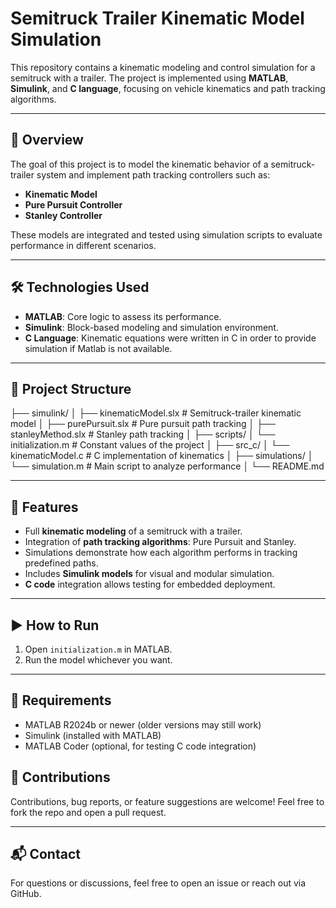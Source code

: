 # Semitruck Trailer Kinematic Model Simulation

This repository contains a kinematic modeling and control simulation for a semitruck with a trailer. The project is implemented using **MATLAB**, **Simulink**, and **C language**, focusing on vehicle kinematics and path tracking algorithms.

---

## 🚛 Overview

The goal of this project is to model the kinematic behavior of a semitruck-trailer system and implement path tracking controllers such as:

- **Kinematic Model**
- **Pure Pursuit Controller**
- **Stanley Controller**

These models are integrated and tested using simulation scripts to evaluate performance in different scenarios.

---

## 🛠️ Technologies Used

- **MATLAB**: Core logic to assess its performance.
- **Simulink**: Block-based modeling and simulation environment.
- **C Language**: Kinematic equations were written in C in order to provide simulation if Matlab is not available. 

---

## 📂 Project Structure

├── simulink/
│ ├── kinematicModel.slx # Semitruck-trailer kinematic model
│ ├── purePursuit.slx # Pure pursuit path tracking
│ ├── stanleyMethod.slx # Stanley path tracking
│
├── scripts/
│ └── initialization.m # Constant values of the project
│
├── src_c/
│ └── kinematicModel.c # C implementation of kinematics
│
├── simulations/
│ └── simulation.m # Main script to analyze performance
│
└── README.md


---

## 📌 Features

- Full **kinematic modeling** of a semitruck with a trailer.
- Integration of **path tracking algorithms**: Pure Pursuit and Stanley.
- Simulations demonstrate how each algorithm performs in tracking predefined paths.
- Includes **Simulink models** for visual and modular simulation.
- **C code** integration allows testing for embedded deployment.

---

## ▶️ How to Run

1. Open `initialization.m` in MATLAB.
2. Run the model whichever you want. 

---

## 📌 Requirements

- MATLAB R2024b or newer (older versions may still work)
- Simulink (installed with MATLAB)
- MATLAB Coder (optional, for testing C code integration)

## 🤝 Contributions

Contributions, bug reports, or feature suggestions are welcome! Feel free to fork the repo and open a pull request.

---

## 📬 Contact

For questions or discussions, feel free to open an issue or reach out via GitHub.

